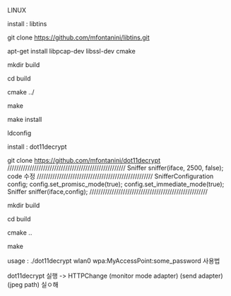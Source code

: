 LINUX 


install : libtins

git clone https://github.com/mfontanini/libtins.git

apt-get install libpcap-dev libssl-dev cmake

mkdir build

cd build

cmake ../

make

make install

ldconfig

install : dot11decrypt

git clone https://github.com/mfontanini/dot11decrypt
/////////////////////////////////////////////////////
Sniffer sniffer(iface, 2500, false);
code 수정
////////////////////////////////////////////////////
    SnifferConfiguration config;
    config.set_promisc_mode(true);
    config.set_immediate_mode(true);
    Sniffer sniffer(iface,config);
/////////////////////////////////////////////////////    

mkdir build

cd build

cmake ..

make

usage : ./dot11decrypt wlan0 wpa:MyAccessPoint:some_password
사용법

dot11decrypt 실행 -> HTTPChange (monitor mode adapter) (send adapter) (jpeg path) 실ㅇ해
